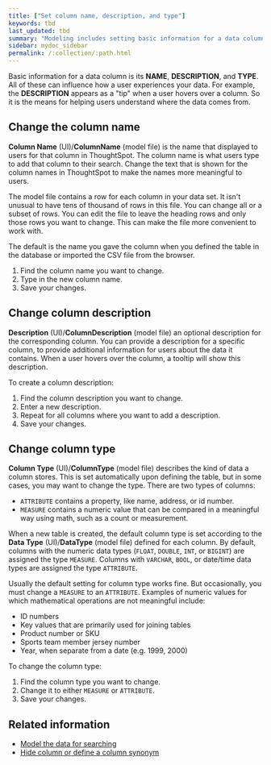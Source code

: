 ```yaml
---
title: ["Set column name, description, and type"]
keywords: tbd
last_updated: tbd
summary: "Modeling includes setting basic information for a data column such as its name, description, and type."
sidebar: mydoc_sidebar
permalink: /:collection/:path.html
---
```


Basic information for a data column is its **NAME**, **DESCRIPTION**, and
**TYPE**. All of these can influence how a user experiences your data. For
example, the **DESCRIPTION** appears as a "tip" when a user hovers over a
column. So it is the means for helping users understand where the data comes
from.

## Change the column name

**Column Name** (UI)/**ColumnName** (model file) is the name that displayed to
users for that column in ThoughtSpot. The column name is what users type to add
that column to their search. Change the text that is shown for the column names
in ThoughtSpot to make the names more meaningful to users.

The model file contains a row for each column in your data set. It isn't unusual
to have tens of thousand of rows in this file. You can change all or a subset of
rows. You can edit the file to leave the heading rows and only those rows you
want to change. This can make the file more convenient to work with.

The default is the name you gave the column when you defined the table in the
database or imported the CSV file from the browser.

1. Find the column name you want to change.
2. Type in the new column name.
3. Save your changes.


## Change column description

**Description** (UI)/**ColumnDescription** (model file) an optional description
for the corresponding column. You can provide a description for a specific
column, to provide additional information for users about the data it contains.
When a user hovers over the column, a tooltip will show this description.

To create a column description:

1. Find the column description you want to change.
2. Enter a new description.
3. Repeat for all columns where you want to add a description.
4. Save your changes.


## Change column type

**Column Type** (UI)/**ColumnType** (model file) describes the kind of data a
column stores. This is set automatically upon defining the table, but in some
cases, you may want to change the type. There are two types of columns:

- `ATTRIBUTE` contains a property, like name, address, or id number.
- `MEASURE` contains a numeric value that can be compared in a meaningful way using math, such as a count or measurement.

When a new table is created, the default column type is set according to the
**Data Type** (UI)/**DataType** (model file) defined for each column. By default,
columns with the numeric data types (`FLOAT`, `DOUBLE`, `INT`, or `BIGINT`) are
assigned the type `MEASURE`. Columns with `VARCHAR`, `BOOL`, or date/time data
types are assigned the type `ATTRIBUTE`.

Usually the default setting for column type works fine. But occasionally, you must change a `MEASURE` to an `ATTRIBUTE`. Examples of numeric values for
which mathematical operations are not meaningful include:

- ID numbers
- Key values that are primarily used for joining tables
- Product number or SKU
- Sports team member jersey number
- Year, when separate from a date (e.g. 1999, 2000)

To change the column type:

1. Find the column type you want to change.
2. Change it to either `MEASURE` or `ATTRIBUTE`.
3. Save your changes.

## Related information  

- [Model the data for searching](semantic-modeling.html#)
- [Hide column or define a column synonym](change-visibility-synonym.html#)
